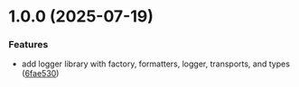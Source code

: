 # 1.0.0 (2025-07-19)


### Features

* add logger library with factory, formatters, logger, transports, and types ([6fae530](https://github.com/squillaiugis/logger-ts/commit/6fae5303f3da00aa3204a8e9123532f39e234811))
